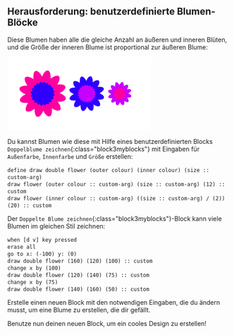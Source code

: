 ## Herausforderung: benutzerdefinierte Blumen-Blöcke

Diese Blumen haben alle die gleiche Anzahl an äußeren und inneren Blüten, und die Größe der inneren Blume ist proportional zur äußeren Blume:

![Bildschirmfoto](images/flower-double-flowers.png)

Du kannst Blumen wie diese mit Hilfe eines benutzerdefinierten Blocks `Doppelblume zeichnen`{:class="block3myblocks"} mit Eingaben für `Außenfarbe`, `Innenfarbe` und `Größe` erstellen:

```blocks3
define draw double flower (outer colour) (inner colour) (size :: custom-arg)
draw flower (outer colour :: custom-arg) (size :: custom-arg) (12) :: custom
draw flower (inner colour :: custom-arg) ((size :: custom-arg) / (2)) (20) :: custom
```

Der `Doppelte Blume zeichnen`{:class="block3myblocks"}-Block kann viele Blumen im gleichen Stil zeichnen:

```blocks3
when [d v] key pressed
erase all
go to x: (-100) y: (0)
draw double flower (160) (120) (100) :: custom
change x by (100)
draw double flower (120) (140) (75) :: custom
change x by (75)
draw double flower (140) (160) (50) :: custom
```

Erstelle einen neuen Block mit den notwendigen Eingaben, die du ändern musst, um eine Blume zu erstellen, die dir gefällt.

Benutze nun deinen neuen Block, um ein cooles Design zu erstellen!